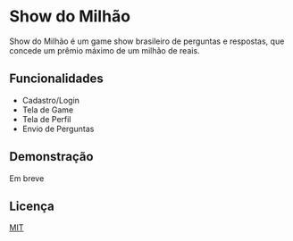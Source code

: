 # Show do Milhão

Show do Milhão é um game show brasileiro de perguntas e respostas, que concede um prêmio máximo de um milhão de reais.

## Funcionalidades

- Cadastro/Login
- Tela de Game
- Tela de Perfil
- Envio de Perguntas

## Demonstração

Em breve

## Licença

[MIT](https://choosealicense.com/licenses/mit/)
